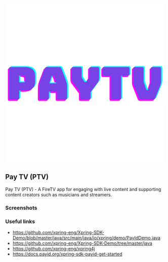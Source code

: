 <p align='center'>
	<img src="./img/paytv.png"/>
</p>

Pay TV (PTV)
---

Pay TV (PTV) - A FireTV app for engaging with live content and supporting content creators such as musicians and streamers.

### Screenshots
<!--
	<h3>Discover artists and merchandise</h3>
	<img src='./img/home.png' width=800/>
	<h3>Pay for items directly from your TV through Payid</h3>
	<img src='./img/card.png' width=800/>
-->

### Useful links
* https://github.com/xpring-eng/Xpring-SDK-Demo/blob/master/java/src/main/java/io/xpring/demo/PayIdDemo.java
* https://github.com/xpring-eng/Xpring-SDK-Demo/tree/master/java
* https://github.com/xpring-eng/xpring4j
* https://docs.payid.org/xpring-sdk-payid-get-started




